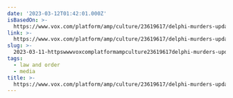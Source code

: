 ```yaml
---
date: '2023-03-12T01:42:01.000Z'
isBasedOn: >-
  https://www.vox.com/platform/amp/culture/23619617/delphi-murders-updates-reddit-true-crime
link: >-
  https://www.vox.com/platform/amp/culture/23619617/delphi-murders-updates-reddit-true-crime
slug: >-
  2023-03-11-httpswwwvoxcomplatformampculture23619617delphi-murders-updates-reddit-true-crime
tags:
  - law and order
  - media
title: >-
  https://www.vox.com/platform/amp/culture/23619617/delphi-murders-updates-reddit-true-crime
---
```


